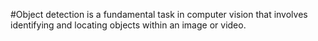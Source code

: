 #Object detection is a fundamental task in computer vision that involves identifying and locating objects within an image or video.